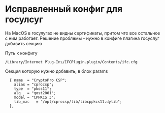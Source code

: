 # Исправленный конфиг для госулсуг
На MacOS в госулугах не видны сертификаты, притом что все остальное с ним работает. Решение проблемы - нужно в конфиге плагина госуслуг добавить секцию


Путь к конфигу
```
/Library/Internet Plug-Ins/IFCPlugin.plugin/Contents/ifc.cfg
```


Секция которую нужно добавить, в блок params
```
  { name  = "CryptoPro CSP";
    alias = "cprocsp";
    type  = "pkcs11";
    alg   = "gost2001";
    model = "CPPKCS 3";
    lib_mac   = "/opt/cprocsp/lib/libcppkcs11.dylib";
  },
```
